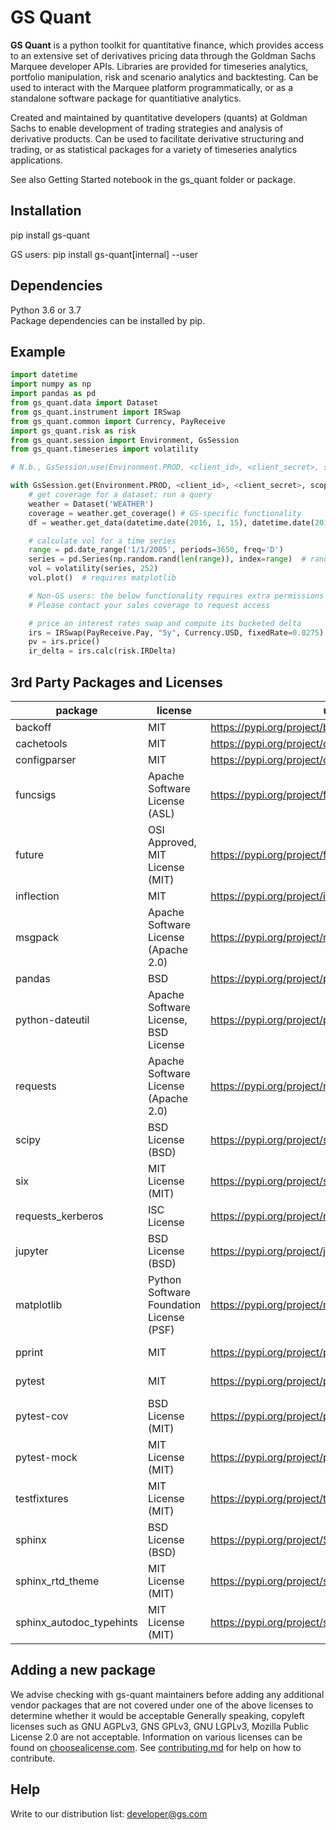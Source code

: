 # GS Quant

**GS Quant** is a python toolkit for quantitative finance, which provides access to an extensive set
of derivatives pricing data through the Goldman Sachs Marquee developer APIs. Libraries are provided
for timeseries analytics, portfolio manipulation, risk and scenario analytics and backtesting. Can
be used to interact with the Marquee platform programmatically, or as a standalone software package
for quantitiative analytics.

Created and maintained by quantitative developers (quants) at Goldman Sachs to enable development of
trading strategies and analysis of derivative products. Can be used to facilitate derivative
structuring and trading, or as statistical packages for a variety of timeseries analytics
applications.

See also Getting Started notebook in the gs_quant folder or package.

## Installation

pip install gs-quant

GS users: pip install gs-quant[internal] --user

## Dependencies

Python 3.6 or 3.7 \
Package dependencies can be installed by pip.

## Example

```python
import datetime
import numpy as np
import pandas as pd
from gs_quant.data import Dataset
from gs_quant.instrument import IRSwap
from gs_quant.common import Currency, PayReceive
import gs_quant.risk as risk
from gs_quant.session import Environment, GsSession
from gs_quant.timeseries import volatility

# N.b., GsSession.use(Environment.PROD, <client_id>, <client_secret>, scopes=('read_product_data','run_analytics')) will set the default session

with GsSession.get(Environment.PROD, <client_id>, <client_secret>, scopes=('read_product_data','run_analytics')):
    # get coverage for a dataset; run a query
    weather = Dataset('WEATHER')
    coverage = weather.get_coverage() # GS-specific functionality
    df = weather.get_data(datetime.date(2016, 1, 15), datetime.date(2016, 1, 16), city=['Boston', 'Austin'])

    # calculate vol for a time series
    range = pd.date_range('1/1/2005', periods=3650, freq='D')
    series = pd.Series(np.random.rand(len(range)), index=range)  # randomly generated
    vol = volatility(series, 252)
    vol.plot()  # requires matplotlib

    # Non-GS users: the below functionality requires extra permissions
    # Please contact your sales coverage to request access

    # price an interest rates swap and compute its bucketed delta
    irs = IRSwap(PayReceive.Pay, "5y", Currency.USD, fixedRate=0.0275)
    pv = irs.price()
    ir_delta = irs.calc(risk.IRDelta)
```

## 3rd Party Packages and Licenses

| package                  | license                                  | url                                                | usage                       |
| ------------------------ | ---------------------------------------- | -------------------------------------------------- | --------------------------- |
| backoff                  | MIT                                      | https://pypi.org/project/backoff/                  | install_require             |
| cachetools               | MIT                                      | https://pypi.org/project/cachetools/               | install_require             |
| configparser             | MIT                                      | https://pypi.org/project/configparser/             | install_require             |
| funcsigs                 | Apache Software License (ASL)            | https://pypi.org/project/funcsigs/                 | install_require             |
| future                   | OSI Approved, MIT License (MIT)          | https://pypi.org/project/future/                   | install_require             |
| inflection               | MIT                                      | https://pypi.org/project/inflection/               | install_require             |
| msgpack                  | Apache Software License (Apache 2.0)     | https://pypi.org/project/msgpack/                  | install_require             |
| pandas                   | BSD                                      | https://pypi.org/project/pandas/                   | install_require             |
| python-dateutil          | Apache Software License, BSD License     | https://pypi.org/project/python-dateutil/          | install_require             |
| requests                 | Apache Software License (Apache 2.0)     | https://pypi.org/project/requests/                 | install_require             |
| scipy                    | BSD License (BSD)                        | https://pypi.org/project/scipy/                    | install_require             |
| six                      | MIT License (MIT)                        | https://pypi.org/project/six/                      | install_require             |
| requests_kerberos        | ISC License                              | https://pypi.org/project/requests-kerberos/        | extras_require internal     |
| jupyter                  | BSD License (BSD)                        | https://pypi.org/project/jupyter/                  | extras_require notebook     |
| matplotlib               | Python Software Foundation License (PSF) | https://pypi.org/project/matplotlib/               | extras_require notebook     |
| pprint                   | MIT                                      | https://pypi.org/project/pprint/                   | extras_require notebook     |
| pytest                   | MIT                                      | https://pypi.org/project/pytest/                   | extras_require test,develop |
| pytest-cov               | BSD License (MIT)                        | https://pypi.org/project/pytest-cov/               | extras_require test,develop |
| pytest-mock              | MIT License (MIT)                        | https://pypi.org/project/pytest-mock/              | extras_require test,develop |
| testfixtures             | MIT License (MIT)                        | https://pypi.org/project/testfixtures/             | extras_require test,develop |
| sphinx                   | BSD License (BSD)                        | https://pypi.org/project/Sphinx/                   | extras_require develop      |
| sphinx_rtd_theme         | MIT License (MIT)                        | https://pypi.org/project/sphinx_rtd_theme/         | extras_require develop      |
| sphinx_autodoc_typehints | MIT License (MIT)                        | https://pypi.org/project/sphinx_autodoc_typehints/ | extras_require develop      |

## Adding a new package

We advise checking with gs-quant maintainers before adding any additional vendor packages that are
not covered under one of the above licenses to determine whether it would be acceptable Generally
speaking, copyleft licenses such as GNU AGPLv3, GNS GPLv3, GNU LGPLv3, Mozilla Public License 2.0
are not acceptable. Information on various licenses can be found on
[choosealicense.com](https://choosealicense.com/appendix/). See [contributing.md](./CONTRIBUTING.md)
for help on how to contribute.

## Help

Write to our distribution list: developer@gs.com

